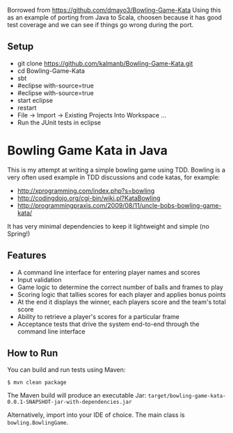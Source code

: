 Borrowed from https://github.com/dmayo3/Bowling-Game-Kata
Using this as an example of porting from Java to Scala, choosen because it has good test coverage and we can see if things go wrong during the port.

## Setup
 - git clone https://github.com/kalmanb/Bowling-Game-Kata.git
 - cd Bowling-Game-Kata
 - sbt
 - #eclipse with-source=true
 - #eclipse with-source=true
 - start eclipse
 - restart
 - File -> Import -> Existing Projects Into Workspace ...
 - Run the JUnit tests in eclipse

# Bowling Game Kata in Java #

This is my attempt at writing a simple bowling game using TDD. Bowling is a very often used example in TDD discussions and code katas, for example:

* <http://xprogramming.com/index.php?s=bowling>
* <http://codingdojo.org/cgi-bin/wiki.pl?KataBowling>
* <http://programmingpraxis.com/2009/08/11/uncle-bobs-bowling-game-kata/>

It has very minimal dependencies to keep it lightweight and simple (no Spring!)

## Features ##

* A command line interface for entering player names and scores
* Input validation
* Game logic to determine the correct number of balls and frames to play
* Scoring logic that tallies scores for each player and applies bonus points
* At the end it displays the winner, each players score and the team's total score
* Ability to retrieve a player's scores for a particular frame
* Acceptance tests that drive the system end-to-end through the command line interface

## How to Run ##

You can build and run tests using Maven:

	$ mvn clean package

The Maven build will produce an executable Jar: `target/bowling-game-kata-0.0.1-SNAPSHOT-jar-with-dependencies.jar`

Alternatively, import into your IDE of choice. The main class is `bowling.BowlingGame`.

